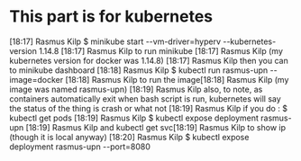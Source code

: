
# This part is for kubernetes

[18:17] Rasmus Kilp
    $ minikube start --vm-driver=hyperv --kubernetes-version 1.14.8
​[18:17] Rasmus Kilp
    to run minikube
​[18:17] Rasmus Kilp
    (my kubernetes version for docker was 1.14.8)
​[18:17] Rasmus Kilp
    then you can to minikube dashboard
​[18:18] Rasmus Kilp
    $ kubectl run rasmus-upn --image=docker
​[18:18] Rasmus Kilp
    to run the image
​[18:18] Rasmus Kilp
    (my image was named rasmus-upn)
​[18:19] Rasmus Kilp
    also, to note, as containers automatically exit when bash script is run, kubernetes will say the status of the thing is crash or what not
​[18:19] Rasmus Kilp
    if you do : $ kubectl get pods
​[18:19] Rasmus Kilp
    $ kubectl expose deployment rasmus-upn
    [18:19] Rasmus Kilp
        and kubectl get svc
    ​[18:19] Rasmus Kilp
        to show ip (though it is local anyway)
    ​[18:20] Rasmus Kilp
        $ kubectl expose deployment rasmus-upn --port=8080
